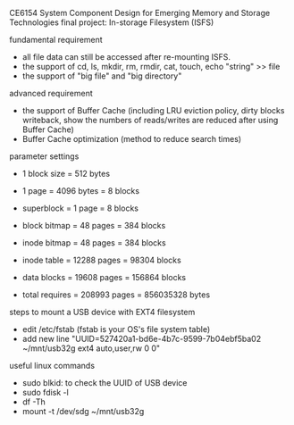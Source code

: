 CE6154 System Component Design for Emerging Memory and Storage Technologies final project: 
In-storage Filesystem (ISFS)

fundamental requirement
- all file data can still be accessed after re-mounting ISFS.
- the support of cd, ls, mkdir, rm, rmdir, cat, touch, echo "string" >> file
- the support of "big file" and "big directory"

advanced requirement
- the support of Buffer Cache (including LRU eviction policy, dirty blocks writeback, show the numbers of reads/writes are reduced after using Buffer Cache)
- Buffer Cache optimization (method to reduce search times)

parameter settings
- 1 block size = 512 bytes
- 1 page = 4096 bytes = 8 blocks

- superblock = 1 page = 8 blocks
- block bitmap = 48 pages = 384 blocks
- inode bitmap = 48 pages = 384 blocks
- inode table = 12288 pages = 98304 blocks
- data blocks = 19608 pages = 156864 blocks

- total requires = 208993 pages = 856035328 bytes

steps to mount a USB device with EXT4 filesystem
- edit /etc/fstab   (fstab is your OS's file system table)
- add new line "UUID=527420a1-bd6e-4b7c-9599-7b04ebf5ba02 ~/mnt/usb32g ext4 auto,user,rw 0 0"

useful linux commands
- sudo blkid: to check the UUID of USB device
- sudo fdisk -l
- df -Th
- mount -t /dev/sdg ~/mnt/usb32g